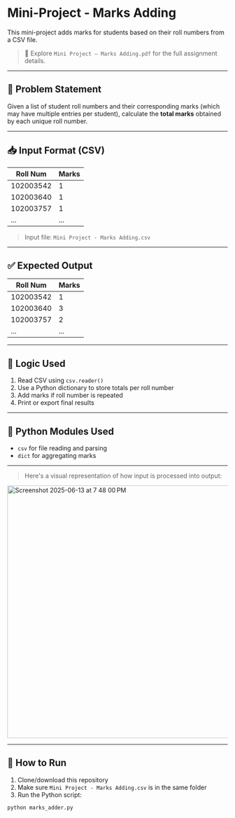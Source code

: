 # Mini-Project - Marks Adding

This mini-project adds marks for students based on their roll numbers from a CSV file.

> 📂 Explore `Mini Project – Marks Adding.pdf` for the full assignment details.

---

## 📌 Problem Statement

Given a list of student roll numbers and their corresponding marks (which may have multiple entries per student), calculate the **total marks** obtained by each unique roll number.

---

## 📥 Input Format (CSV)

| Roll Num    | Marks |
|-------------|-------|
| 102003542   | 1     |
| 102003640   | 1     |
| 102003757   | 1     |
| ...         | ...   |

> Input file: `Mini Project - Marks Adding.csv`

---

## ✅ Expected Output

| Roll Num    | Marks |
|-------------|-------|
| 102003542   | 1     |
| 102003640   | 3     |
| 102003757   | 2     |
| ...         | ...   |

---

## 🧠 Logic Used

1. Read CSV using `csv.reader()`
2. Use a Python dictionary to store totals per roll number
3. Add marks if roll number is repeated
4. Print or export final results

---

## 🐍 Python Modules Used

- `csv` for file reading and parsing
- `dict` for aggregating marks

---

> Here's a visual representation of how input is processed into output:
<img width="577" alt="Screenshot 2025-06-13 at 7 48 00 PM" src="https://github.com/user-attachments/assets/3994094e-6690-4f80-9f32-e0eaf1497d87" />

---

## 🚀 How to Run

1. Clone/download this repository
2. Make sure `Mini Project - Marks Adding.csv` is in the same folder
3. Run the Python script:

```bash
python marks_adder.py
